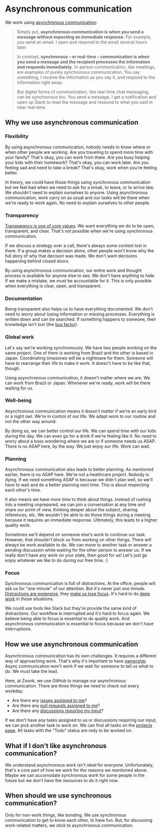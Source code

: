# Asynchronous communication

We work using [asynchronous communication](https://async.twist.com/asynchronous-communication/):

> Simply put, **asynchronous communication is when you send a message without expecting an immediate response**.
> For example, you send an email. I open and respond to the email several hours later.
>
> In contrast, **synchronous – or real-time – communication is when you send a message and
> the recipient processes the information and responds immediately**.
> In-person communication, like meetings, are examples of purely synchronous communication.
> You say something, I receive the information as you say it, and respond to the information right away.
> 
> But digital forms of communication, like real-time chat messaging, can be synchronous too.
> You send a message, I get a notification and open up Slack to read the message and respond to what you said in near real-time.

## Why we use asynchronous communication

### Flexibility

By using asynchronous communication, nobody needs to know where or when other people are working.
Are you traveling to spend more time with your family? That's okay, you can work from there.
Are you busy helping your kids with their homework? That's okay, you can work later.
Are you feeling sad and need to take a break? That's okay, work when you're feeling better.

In theory, we could have those things using synchronous communication but we feel bad
when we need to ask for a break, to leave, or to arrive late.
We shouldn't need to explain ourselves to anyone.
Using asynchronous communication, work carry on as usual and our tasks will be there when we're ready to work again.
No need to explain ourselves to other people.

### Transparency

[Transparency is one of core values](../about/values.md#transparency).
We want everything we do to be open, transparent, and clear.
That's not possible when we're using synchronous communication.

If we discuss a strategy over a call, there's always some context lost in there.
If a group makes a decision alone, other people won't know why the full story of why that decision was made.
We don't want decisions happening behind closed doors.

By using asynchronous communication, our entire work and thought process is available for anyone else to see.
We don't have anything to hide.
If we make a mistake, we must be accountable for it.
This is only possible when everything is clear, open, and transparent.

### Documentation

Being transparent also helps us to have everything documented.
We don't need to worry about losing information or missing processes.
Everything is written down and can be searched.
If something happens to someone, their knowledge isn't lost (the [bus factor](https://en.wikipedia.org/wiki/Bus_factor)).

### Global work

Let's say we're working synchronously.
We have two people working on the same project.
One of them is working from Brazil and the other is based in Japan.
Coordinating timezones will be a nightmare for them.
Someone will have to rearrange their life to make it work.
It doesn't have to be like that, though.

Using asynchronous communication, it doesn't matter where we are.
We can work from Brazil or Japan.
Whenever we're ready, work will be there waiting for us.

### Well-being

Asynchronous communication means it doesn't matter if we're an early bird or a night owl.
We're in control of our life. We adapt work to our routine and not the other way around.

By doing so, we can better control our life.
We can spend time with our kids during the day.
We can even go for a drink if we're feeling like it.
No need to worry about a boss wondering where we are or if someone needs us ASAP.
There is no ASAP here, by the way. We just enjoy our life. Work can wait.

### Planning

Asynchronous communication also leads to better planning.
As mentioned earlier, there is no ASAP here.
We're not a healthcare project. Nobody is dying.
If we need something ASAP is because we didn't plan well, so we'll have to wait and do a better planning next time.
This is about respecting each other's time.

It also means we have more time to think about things.
Instead of rushing into a meeting unprepared,
we can join a conversation at any time and share our point of view,
thinking deeper about the subject, sharing references, etc.
We wouldn't be able to do those things during a meeting because it requires an immediate response.
Ultimately, this leads to a higher quality work.

Sometimes we'll depend on someone else's work to continue our task.
However, that shouldn't block us from working on other things.
There will always be work available to do.
We can move to another task or answer a pending discussion while waiting for the other person to answer us.
If we really don't have any work on your plate, then good for us!
Let's just go enjoy whatever we like to do during our free time. :)

### Focus

Synchronous communication is full of distractions.
At the office, people will ask us for "one minute" of our attention.
But it's never just one minute.
[Distractions are expensive](http://www.paulgraham.com/makersschedule.html),
they [make us lose focus](https://ideas.repec.org/a/eee/jobhdp/v109y2009i2p168-181.html).
It's hard to do [deep work](https://blog.doist.com/deep-work/) in those situations.

We could use tools like Slack but they're provide the same kind of distractions.
Our workflow is interrupted and it's hard to focus again.
We believe being able to focus is essential to do quality work.
And asynchronous communication is essential to focus because we don't have interruptions.

## How we use asynchronous communication

Asynchronous communication has its own challenges.
It requires a different way of approaching work.
That's why it's important to have [ownership](../about/values.md#ownership).
Async communication won't work if we wait for someone to tell us what to do.
We must take the lead.

Here, at Zoonk, we use GitHub to manage our asynchronous communication.
There are three things we need to check out every workday:

- Are there any [issues assigned to me](https://github.com/issues/assigned)?
- Are there any [pull requests assigned to me](https://github.com/pulls/assigned)?
- Are there any [discussions requiring my input](https://github.com/notifications?query=is%3Adiscussion+reason%3Amention+)?

If we don't have any tasks assigned to us or discussions requiring our input, we can pick another task to work on.
We can find all tasks on the [projects page](https://github.com/orgs/zoonk/projects/11).
All tasks with the "Todo" status are redy to be worked on.

## What if I don't like asynchronous communication?

We understand asynchronous work isn't ideal for everyone.
Unfortunately, that's a core part of how we work for the reasons we mentioned above.
Maybe we can accomodate synchronous work for some people in the future but we don't have the resources to do it right now.

## When should we use synchronous communication?

Only for non-work things, like bonding.
We use synchronous communication to get to know each other, to have fun.
But, for discussing work-related matters, we stick to asynchronous communication.

